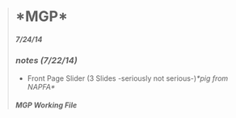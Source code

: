 <blockquote>

<h1>*MGP*</h1>
<h5><em>7/24/14</em></h5>


<h3><em>notes (7/22/14)</em></h3>
<ul>	
	<li>Front Page Slider (3 Slides -seriously not serious-)<em>*pig from NAPFA*</em></li>
</ul>

<h4><em>MGP Working File</em></h4>
</blockquote>
